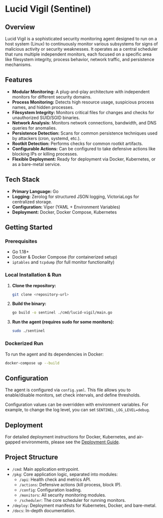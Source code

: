 
# Lucid Vigil (Sentinel)

## Overview

Lucid Vigil is a sophisticated security monitoring agent designed to run on a host system (Linux) to continuously monitor various subsystems for signs of malicious activity or security weaknesses. It operates as a central scheduler that runs multiple independent monitors, each focused on a specific area like filesystem integrity, process behavior, network traffic, and persistence mechanisms.

## Features

- **Modular Monitoring:** A plug-and-play architecture with independent monitors for different security domains.
- **Process Monitoring:** Detects high resource usage, suspicious process names, and hidden processes.
- **Filesystem Integrity:** Monitors critical files for changes and checks for unauthorized SUID/SGID binaries.
- **Network Analysis:** Monitors network connections, bandwidth, and DNS queries for anomalies.
- **Persistence Detection:** Scans for common persistence techniques used by attackers (cron, systemd, etc.).
- **Rootkit Detection:** Performs checks for common rootkit artifacts.
- **Configurable Actions:** Can be configured to take defensive actions like blocking IPs or killing processes.
- **Flexible Deployment:** Ready for deployment via Docker, Kubernetes, or as a bare-metal service.

## Tech Stack

- **Primary Language:** Go
- **Logging:** Zerolog for structured JSON logging, VictoriaLogs for centralized storage.
- **Configuration:** Viper (YAML + Environment Variables)
- **Deployment:** Docker, Docker Compose, Kubernetes

## Getting Started

### Prerequisites

- Go 1.18+
- Docker & Docker Compose (for containerized setup)
- `iptables` and `tcpdump` (for full monitor functionality)

### Local Installation & Run

1.  **Clone the repository:**
    ```sh
    git clone <repository-url>
    ```
2.  **Build the binary:**
    ```sh
    go build -o sentinel ./cmd/lucid-vigil/main.go
    ```
3.  **Run the agent (requires sudo for some monitors):**
    ```sh
    sudo ./sentinel
    ```

### Dockerized Run

To run the agent and its dependencies in Docker:

```sh
docker-compose up --build
```

## Configuration

The agent is configured via `config.yaml`. This file allows you to enable/disable monitors, set check intervals, and define thresholds.

Configuration values can be overridden with environment variables. For example, to change the log level, you can set `SENTINEL_LOG_LEVEL=debug`.

## Deployment

For detailed deployment instructions for Docker, Kubernetes, and air-gapped environments, please see the [Deployment Guide](./docs/deployment.md).

## Project Structure

- `/cmd`: Main application entrypoint.
- `/pkg`: Core application logic, separated into modules:
  - `/api`: Health check and metrics API.
  - `/actions`: Defensive actions (kill process, block IP).
  - `/config`: Configuration loading.
  - `/monitors`: All security monitoring modules.
  - `/scheduler`: The core scheduler for running monitors.
- `/deploy`: Deployment manifests for Kubernetes, Docker, and bare-metal.
- `/docs`: In-depth documentation.
